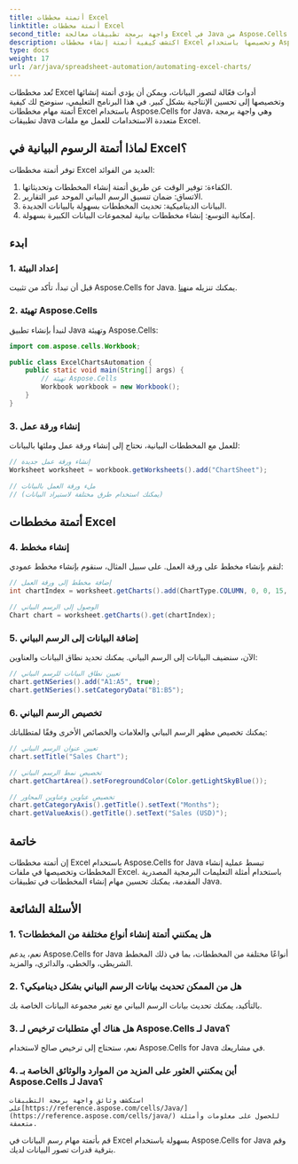 ```yaml
---
title: أتمتة مخططات Excel
linktitle: أتمتة مخططات Excel
second_title: واجهة برمجة تطبيقات معالجة Excel في Java من Aspose.Cells
description: اكتشف كيفية أتمتة إنشاء مخططات Excel وتخصيصها باستخدام Aspose.Cells for Java مع أمثلة التعليمات البرمجية المصدرية. قم بتبسيط مهام إنشاء المخططات.
type: docs
weight: 17
url: /ar/java/spreadsheet-automation/automating-excel-charts/
---
```


تُعد مخططات Excel أدوات فعّالة لتصور البيانات، ويمكن أن يؤدي أتمتة إنشائها وتخصيصها إلى تحسين الإنتاجية بشكل كبير. في هذا البرنامج التعليمي، سنوضح لك كيفية أتمتة مهام مخططات Excel باستخدام Aspose.Cells for Java، وهي واجهة برمجة تطبيقات Java متعددة الاستخدامات للعمل مع ملفات Excel.

## لماذا أتمتة الرسوم البيانية في Excel؟

توفر أتمتة مخططات Excel العديد من الفوائد:

1. الكفاءة: توفير الوقت عن طريق أتمتة إنشاء المخططات وتحديثاتها.
2. الاتساق: ضمان تنسيق الرسم البياني الموحد عبر التقارير.
3. البيانات الديناميكية: تحديث المخططات بسهولة بالبيانات الجديدة.
4. إمكانية التوسع: إنشاء مخططات بيانية لمجموعات البيانات الكبيرة بسهولة.

## ابدء

### 1. إعداد البيئة

قبل أن تبدأ، تأكد من تثبيت Aspose.Cells for Java. يمكنك تنزيله من[هنا](https://releases.aspose.com/cells/java/).

### 2. تهيئة Aspose.Cells

لنبدأ بإنشاء تطبيق Java وتهيئة Aspose.Cells:

```java
import com.aspose.cells.Workbook;

public class ExcelChartsAutomation {
    public static void main(String[] args) {
        // تهيئة Aspose.Cells
        Workbook workbook = new Workbook();
    }
}
```

### 3. إنشاء ورقة عمل

للعمل مع المخططات البيانية، نحتاج إلى إنشاء ورقة عمل وملئها بالبيانات:

```java
// إنشاء ورقة عمل جديدة
Worksheet worksheet = workbook.getWorksheets().add("ChartSheet");

// ملء ورقة العمل بالبيانات
// (يمكنك استخدام طرق مختلفة لاستيراد البيانات)
```

## أتمتة مخططات Excel

### 4. إنشاء مخطط

لنقم بإنشاء مخطط على ورقة العمل. على سبيل المثال، سنقوم بإنشاء مخطط عمودي:

```java
// إضافة مخطط إلى ورقة العمل
int chartIndex = worksheet.getCharts().add(ChartType.COLUMN, 0, 0, 15, 5);

// الوصول إلى الرسم البياني
Chart chart = worksheet.getCharts().get(chartIndex);
```

### 5. إضافة البيانات إلى الرسم البياني

الآن، سنضيف البيانات إلى الرسم البياني. يمكنك تحديد نطاق البيانات والعناوين:

```java
// تعيين نطاق البيانات للرسم البياني
chart.getNSeries().add("A1:A5", true);
chart.getNSeries().setCategoryData("B1:B5");
```

### 6. تخصيص الرسم البياني

يمكنك تخصيص مظهر الرسم البياني والعلامات والخصائص الأخرى وفقًا لمتطلباتك:

```java
// تعيين عنوان الرسم البياني
chart.setTitle("Sales Chart");

// تخصيص نمط الرسم البياني
chart.getChartArea().setForegroundColor(Color.getLightSkyBlue());

// تخصيص عناوين وعناوين المحاور
chart.getCategoryAxis().getTitle().setText("Months");
chart.getValueAxis().getTitle().setText("Sales (USD)");
```

## خاتمة

إن أتمتة مخططات Excel باستخدام Aspose.Cells for Java تبسط عملية إنشاء المخططات وتخصيصها في ملفات Excel. باستخدام أمثلة التعليمات البرمجية المصدرية المقدمة، يمكنك تحسين مهام إنشاء المخططات في تطبيقات Java.

## الأسئلة الشائعة

### 1. هل يمكنني أتمتة إنشاء أنواع مختلفة من المخططات؟
   نعم، يدعم Aspose.Cells for Java أنواعًا مختلفة من المخططات، بما في ذلك المخطط الشريطي، والخطي، والدائري، والمزيد.

### 2. هل من الممكن تحديث بيانات الرسم البياني بشكل ديناميكي؟
   بالتأكيد، يمكنك تحديث بيانات الرسم البياني مع تغير مجموعة البيانات الخاصة بك.

### 3. هل هناك أي متطلبات ترخيص لـ Aspose.Cells لـ Java؟
   نعم، ستحتاج إلى ترخيص صالح لاستخدام Aspose.Cells for Java في مشاريعك.

### 4. أين يمكنني العثور على المزيد من الموارد والوثائق الخاصة بـ Aspose.Cells لـ Java؟
    استكشف وثائق واجهة برمجة التطبيقات على[https://reference.aspose.com/cells/Java/](https://reference.aspose.com/cells/java/) للحصول على معلومات وأمثلة متعمقة.

قم بأتمتة مهام رسم البيانات في Excel بسهولة باستخدام Aspose.Cells for Java وقم بترقية قدرات تصور البيانات لديك.